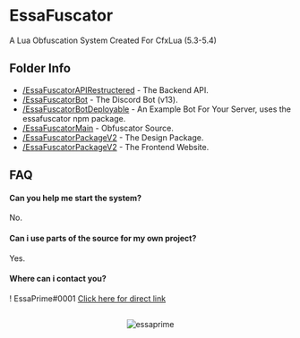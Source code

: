 
# EssaFuscator

A Lua Obfuscation System Created For CfxLua (5.3-5.4)

## Folder Info

- [/EssaFuscatorAPIRestructered](https://github.com/EssaPrime/EssaFuscatorOpenSource/tree/main/EssaFuscatorAPIRestructered) - The Backend API.
- [/EssaFuscatorBot](https://github.com/EssaPrime/EssaFuscatorOpenSource/tree/main/EssaFuscatorBot) - The Discord Bot (v13).
- [/EssaFuscatorBotDeployable](https://github.com/EssaPrime/EssaFuscatorOpenSource/tree/main/EssaFuscatorBotDeployable) - An Example Bot For Your Server, uses the essafuscator npm package.
- [/EssaFuscatorMain](https://github.com/EssaPrime/EssaFuscatorOpenSource/tree/main/EssaFuscatorMain/EssaFuscator) - Obfuscator Source.
- [/EssaFuscatorPackageV2](https://github.com/EssaPrime/EssaFuscatorOpenSource/tree/main/EssaFuscatorMain/EssaFuscatorPackageV2) - The Design Package.
- [/EssaFuscatorPackageV2](https://github.com/EssaPrime/EssaFuscatorOpenSource/tree/main/EssaFuscatorWebsite) - The Frontend Website.



## FAQ

#### Can you help me start the system?

No.

#### Can i use parts of the source for my own project?

Yes.

#### Where can i contact you?

! EssaPrime#0001 [Click here for direct link](https://discord.com/users/217353461933670403)


## 

<p align="center"> <img src="https://media.discordapp.net/attachments/720494690121809923/1055873530698399814/EssaFuscatorClean.png?width=128&height=128" alt="essaprime" /> </p>


